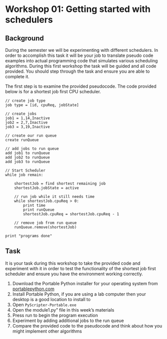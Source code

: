 # Workshop 01: Getting started with schedulers

## Background

During the semester we will be experimenting with different schedulers. In order to accomplish this task it will be your job to translate pseudo code examples into actual programming code that simulates various scheduling algorithms. During this first workshop the task will be guided and all code provided. You should step through the task and ensure you are able to complete it.

The first step is to examine the provided pseudocode. The code provided below is for a shortest job first CPU scheduler.

```
// create job type
job type = [id, cpuReq, jobState]

// create jobs
job1 = 1,14,Inactive
job2 = 2,7,Inactive
job3 = 3,19,Inactive

// create our run queue
create runQueue

// add jobs to run queue
add job1 to runQueue
add job2 to runQueue
add job3 to runQueue

// Start Scheduler
while job remain:

	shortestJob = find shortest remaining job
	shortestJob.jobState = active

	// run job while it still needs time
	while shortestJob.cpuReq > 0:
		print time
		print runQueue
		shortestJob.cpuReq = shortestJob.cpuReq - 1

	// remove job from run queue
	runQueue.remove(shortestJob)

print "programs done"
```

## Task

It is your task during this workshop to take the provided code and experiment with it in order to test the functionality of the shortest job first scheduler and ensure you have the environment working correctly.

1. Download the Portable Python installer for your operating system from [portablepython.com](http://portablepython.com/)
2. Install Portable Python, if you are using a lab computer then your desktop is a good location to install to
3. Open `PyScripter-Portable.exe`
4. Open the module1.py” file in this week’s materials
5. Press run to begin the program execution
6. Experiment by adding additional jobs to the run queue
7. Compare the provided code to the pseudocode and think about how you might implement other algorithms
